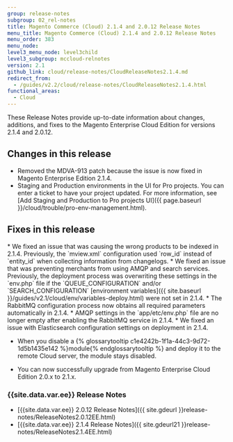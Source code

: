 ```yaml
---
group: release-notes
subgroup: 02_rel-notes
title: Magento Commerce (Cloud) 2.1.4 and 2.0.12 Release Notes
menu_title: Magento Commerce (Cloud) 2.1.4 and 2.0.12 Release Notes
menu_order: 383
menu_node:
level3_menu_node: level3child
level3_subgroup: mccloud-relnotes
version: 2.1
github_link: cloud/release-notes/CloudReleaseNotes2.1.4.md
redirect_from:
  - /guides/v2.2/cloud/release-notes/CloudReleaseNotes2.1.4.html
functional_areas:
  - Cloud
---
```


These Release Notes provide up-to-date information about changes, additions, and fixes to the Magento Enterprise Cloud Edition for versions 2.1.4 and 2.0.12.

## Changes in this release
* Removed the MDVA-913 patch because the issue is now fixed in Magento Enterprise Edition 2.1.4.
* Staging and Production environments in the UI for Pro projects. You can enter a ticket to have your project updated. For more information, see [Add Staging and Production to Pro projects UI]({{ page.baseurl }}/cloud/trouble/pro-env-management.html).

## Fixes in this release
<!--MAGECLOUD-1427-->* We fixed an issue that was causing the wrong products to be indexed in 2.1.4. Previously, the `mview.xml` configuration used `row_id`  instead of `entity_id` when collecting information from changelogs.

<!--MAGECLOUD-1428-->* We fixed an issue that was preventing merchants from using AMQP and search services. Previously, the deployment process was overwriting these settings in the `env.php` file if the `QUEUE_CONFIGURATION` and/or `SEARCH_CONFIGURATION` [environment variables]({{ site.baseurl }}/guides/v2.1/cloud/env/variables-deploy.html) were not set in 2.1.4.

<!--MAGECLOUD-1246-->* The RabbitMQ configuration process now obtains all required parameters automatically in 2.1.4.

<!--MAGECLOUD-912-->* AMQP settings in the `app/etc/env.php` file are no longer empty after enabling the RabbitMQ service in 2.1.4.

<!--MAGECLOUD-1317-->* We fixed an issue with Elasticsearch configuration settings on deployment in 2.1.4.

*	When you disable a {% glossarytooltip c1e4242b-1f1a-44c3-9d72-1d5b1435e142 %}module{% endglossarytooltip %} and deploy it to the remote Cloud server, the module stays disabled.

*	You can now successfully upgrade from Magento Enterprise Cloud Edition 2.0.x to 2.1.x.

### {{site.data.var.ee}} Release Notes
*	[{{site.data.var.ee}} 2.0.12 Release Notes]({{ site.gdeurl }}release-notes/ReleaseNotes2.0.12EE.html)
*	[{{site.data.var.ee}} 2.1.4 Release Notes]({{ site.gdeurl21 }}release-notes/ReleaseNotes2.1.4EE.html)
